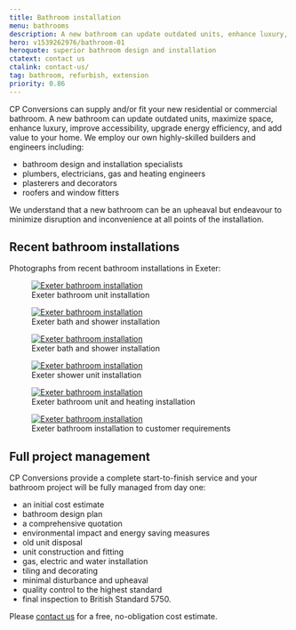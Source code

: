 ```yaml
---
title: Bathroom installation
menu: bathrooms
description: A new bathroom can update outdated units, enhance luxury, improve accessibility, and upgrade energy efficiency.
hero: v1539262976/bathroom-01
heroquote: superior bathroom design and installation
ctatext: contact us
ctalink: contact-us/
tag: bathroom, refurbish, extension
priority: 0.86
---
```


CP Conversions can supply and/or fit your new residential or commercial bathroom. A new bathroom can update outdated units, maximize space, enhance luxury, improve accessibility, upgrade energy efficiency, and add value to your home. We employ our own highly-skilled builders and engineers including:

* bathroom design and installation specialists
* plumbers, electricians, gas and heating engineers
* plasterers and decorators
* roofers and window fitters

We understand that a new bathroom can be an upheaval but endeavour to minimize disruption and inconvenience at all points of the installation.


## Recent bathroom installations

Photographs from recent bathroom installations in Exeter:

<figure>
  <a href="[imagecdn]f_auto,c_scale,w_400/v1539262976/bathroom-01" data-srcset="[imagecdn]f_auto,c_scale,w_400/v1539262976/bathroom-01 400w, [imagecdn]f_auto,c_scale,w_600/v1539262976/bathroom-01 600w, [imagecdn]f_auto/v1539262976/bathroom-01 800w" data-sizes="100vw" class="progressive replace">
    <img src="[imagecdn]f_auto,c_scale,w_50/v1539262976/bathroom-01" class="preview" alt="Exeter bathroom installation" />
  </a>
  <figcaption>Exeter bathroom unit installation</figcaption>
</figure>

<figure>
  <a href="[imagecdn]f_auto,c_scale,w_400/v1539262976/bathroom-02" data-srcset="[imagecdn]f_auto,c_scale,w_400/v1539262976/bathroom-02 400w, [imagecdn]f_auto,c_scale,w_600/v1539262976/bathroom-02 600w, [imagecdn]f_auto/v1539262976/bathroom-02 800w" data-sizes="100vw" class="progressive replace">
    <img src="[imagecdn]f_auto,c_scale,w_50/v1539262976/bathroom-02" class="preview" alt="Exeter bathroom installation" />
  </a>
  <figcaption>Exeter bath and shower installation</figcaption>
</figure>

<figure>
  <a href="[imagecdn]f_auto,c_scale,w_400/v1539262976/bathroom-03" data-srcset="[imagecdn]f_auto,c_scale,w_400/v1539262976/bathroom-03 400w, [imagecdn]f_auto,c_scale,w_600/v1539262976/bathroom-03 600w, [imagecdn]f_auto/v1539262976/bathroom-03 800w" data-sizes="100vw" class="progressive replace">
    <img src="[imagecdn]f_auto,c_scale,w_50/v1539262976/bathroom-03" class="preview" alt="Exeter bathroom installation" />
  </a>
  <figcaption>Exeter bath and shower installation</figcaption>
</figure>

<figure>
  <a href="[imagecdn]f_auto,c_scale,w_400/v1539262977/bathroom-04" data-srcset="[imagecdn]f_auto,c_scale,w_400/v1539262977/bathroom-04 400w, [imagecdn]f_auto,c_scale,w_600/v1539262977/bathroom-04 600w, [imagecdn]f_auto/v1539262977/bathroom-04 800w" data-sizes="100vw" class="progressive replace">
    <img src="[imagecdn]f_auto,c_scale,w_50/v1539262977/bathroom-04" class="preview" alt="Exeter bathroom installation" />
  </a>
  <figcaption>Exeter shower unit installation</figcaption>
</figure>

<figure>
  <a href="[imagecdn]f_auto,c_scale,w_400/v1539262976/bathroom-05" data-srcset="[imagecdn]f_auto,c_scale,w_400/v1539262976/bathroom-05 400w, [imagecdn]f_auto,c_scale,w_600/v1539262976/bathroom-05 600w, [imagecdn]f_auto/v1539262976/bathroom-05 800w" data-sizes="100vw" class="progressive replace">
    <img src="[imagecdn]f_auto,c_scale,w_50/v1539262976/bathroom-05" class="preview" alt="Exeter bathroom installation" />
  </a>
  <figcaption>Exeter bathroom unit and heating installation</figcaption>
</figure>

<figure>
  <a href="[imagecdn]f_auto,c_scale,w_400/v1539262977/bathroom-06" data-srcset="[imagecdn]f_auto,c_scale,w_400/v1539262977/bathroom-06 400w, [imagecdn]f_auto,c_scale,w_600/v1539262977/bathroom-06 600w, [imagecdn]f_auto/v1539262977/bathroom-06 800w" data-sizes="100vw" class="progressive replace">
    <img src="[imagecdn]f_auto,c_scale,w_50/v1539262977/bathroom-06" class="preview" alt="Exeter bathroom installation" />
  </a>
  <figcaption>Exeter bathroom installation to customer requirements</figcaption>
</figure>


## Full project management

CP Conversions provide a complete start-to-finish service and your bathroom project will be fully managed from day one:

* an initial cost estimate
* bathroom design plan
* a comprehensive quotation
* environmental impact and energy saving measures
* old unit disposal
* unit construction and fitting
* gas, electric and water installation
* tiling and decorating
* minimal disturbance and upheaval
* quality control to the highest standard
* final inspection to British Standard 5750.

Please [contact us]([root]contact-us/) for a free, no-obligation cost estimate.

